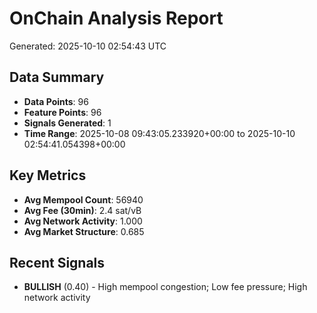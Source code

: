 # OnChain Analysis Report
Generated: 2025-10-10 02:54:43 UTC

## Data Summary
- **Data Points**: 96
- **Feature Points**: 96
- **Signals Generated**: 1
- **Time Range**: 2025-10-08 09:43:05.233920+00:00 to 2025-10-10 02:54:41.054398+00:00

## Key Metrics
- **Avg Mempool Count**: 56940
- **Avg Fee (30min)**: 2.4 sat/vB
- **Avg Network Activity**: 1.000
- **Avg Market Structure**: 0.685

## Recent Signals
- **BULLISH** (0.40) - High mempool congestion; Low fee pressure; High network activity
